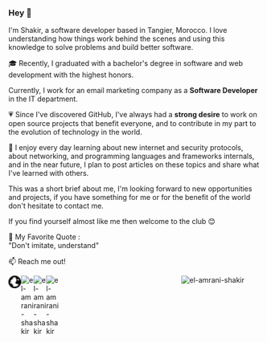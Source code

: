 ### Hey 👋

I'm Shakir, a software developer based in Tangier, Morocco. I love understanding how things work behind the scenes and using this knowledge to solve problems and build better software.

🎓 Recently, I graduated with a bachelor's degree in software and web development with the highest honors.

Currently, I work for an email marketing company as a **Software Developer** in the IT department.

💗 Since I've discovered GitHub, I've always had a **strong desire** to work on open source projects that benefit everyone, and to contribute in my part to the evolution of technology in the world.

🔧 I enjoy every day learning about new internet and security protocols, about networking, and programming languages and frameworks internals, and in the near future, I plan to post articles on these topics and share what I've learned with others.

This was a short brief about me, I'm looking forward to new opportunities and projects, if you have something for me or for the benefit of the world don't hesitate to contact me.

If you find yourself almost like me then welcome to the club 😊

💬 My Favorite Quote : <br>
"Don't imitate, understand"

:mailbox: Reach me out!

<a href="https://amranich.dev">
  <img align="left" src="https://raw.githubusercontent.com/iconic/open-iconic/master/svg/globe.svg" alt="el-amrani-shakir" width="25" />
</a>
&nbsp;
<a href="https://linkedin.com/in/el-amrani-shakir">
  <img align="left" src="https://cdn.jsdelivr.net/npm/simple-icons@3.13.0/icons/linkedin.svg" alt="el-amrani-shakir" width="25" />
</a>
&nbsp;
<a href="https://stackoverflow.com/users/12919545/el-amrani-chakir">
  <img align="left" src="https://cdn.jsdelivr.net/npm/simple-icons@3.13.0/icons/stackoverflow.svg" alt="el-amrani-shakir" width="25" />
</a>
&nbsp;
<a href="https://www.behance.net/amranich">
  <img align="left" src="https://cdn.jsdelivr.net/npm/simple-icons@3.13.0/icons/behance.svg" alt="el-amrani-shakir" width="25" />
</a>
<a href="https://ko-fi.com/amranich">
  <img align="right" src="https://storage.ko-fi.com/cdn/brandasset/kofi_button_stroke.png" alt="el-amrani-shakir" width="160" height="25" />
</a>
